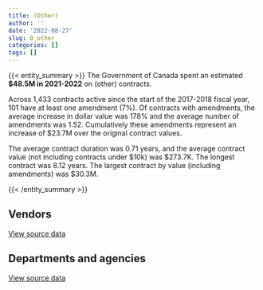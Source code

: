 ```yaml
---
title: (Other)
author: ''
date: '2022-08-27'
slug: 0_other
categories: []
tags: []
---
```


<script src="/rmarkdown-libs/htmlwidgets/htmlwidgets.js"></script>
<link href="/rmarkdown-libs/datatables-css/datatables-crosstalk.css" rel="stylesheet" />
<script src="/rmarkdown-libs/datatables-binding/datatables.js"></script>
<script src="/rmarkdown-libs/jquery/jquery-3.6.0.min.js"></script>
<link href="/rmarkdown-libs/dt-core-bootstrap/css/dataTables.bootstrap.min.css" rel="stylesheet" />
<link href="/rmarkdown-libs/dt-core-bootstrap/css/dataTables.bootstrap.extra.css" rel="stylesheet" />
<script src="/rmarkdown-libs/dt-core-bootstrap/js/jquery.dataTables.min.js"></script>
<script src="/rmarkdown-libs/dt-core-bootstrap/js/dataTables.bootstrap.min.js"></script>
<link href="/rmarkdown-libs/crosstalk/css/crosstalk.min.css" rel="stylesheet" />
<script src="/rmarkdown-libs/crosstalk/js/crosstalk.min.js"></script>
<script src="/rmarkdown-libs/htmlwidgets/htmlwidgets.js"></script>
<link href="/rmarkdown-libs/datatables-css/datatables-crosstalk.css" rel="stylesheet" />
<script src="/rmarkdown-libs/datatables-binding/datatables.js"></script>
<script src="/rmarkdown-libs/jquery/jquery-3.6.0.min.js"></script>
<link href="/rmarkdown-libs/dt-core-bootstrap/css/dataTables.bootstrap.min.css" rel="stylesheet" />
<link href="/rmarkdown-libs/dt-core-bootstrap/css/dataTables.bootstrap.extra.css" rel="stylesheet" />
<script src="/rmarkdown-libs/dt-core-bootstrap/js/jquery.dataTables.min.js"></script>
<script src="/rmarkdown-libs/dt-core-bootstrap/js/dataTables.bootstrap.min.js"></script>
<link href="/rmarkdown-libs/crosstalk/css/crosstalk.min.css" rel="stylesheet" />
<script src="/rmarkdown-libs/crosstalk/js/crosstalk.min.js"></script>

{{< entity_summary >}}
The Government of Canada spent an estimated **\$48.5M in 2021-2022** on (other) contracts.

Across 1,433 contracts active since the start of the 2017-2018 fiscal year, 101 have at least one amendment (7%). Of contracts with amendments, the average increase in dollar value was 178% and the average number of amendments was 1.52. Cumulatively these amendments represent an increase of \$23.7M over the original contract values.

The average contract duration was 0.71 years, and the average contract value (not including contracts under \$10k) was \$273.7K. The longest contract was 8.12 years. The largest contract by value (including amendments) was \$30.3M.

{{< /entity_summary >}}

## Vendors

<div id="htmlwidget-1" style="width:100%;height:auto;" class="datatables html-widget"></div>
<script type="application/json" data-for="htmlwidget-1">{"x":{"style":"bootstrap","filter":"none","vertical":false,"data":[["<a href=\"/vendors/73719_newfoundland_labrador/\">73719 NEWFOUNDLAND LABRADOR<\/a>","<a href=\"/vendors/9168516_canada/\">9168516 CANADA<\/a>","<a href=\"/vendors/aeg_fuels/\">AEG FUELS<\/a>","<a href=\"/vendors/alinea_international/\">ALINEA INTERNATIONAL<\/a>","<a href=\"/vendors/amex_bank_of_canada/\">AMEX BANK OF CANADA<\/a>","<a href=\"/vendors/ansys_canada/\">ANSYS CANADA<\/a>","<a href=\"/vendors/aon_reed_stenhouse/\">AON REED STENHOUSE<\/a>","<a href=\"/vendors/cache_computer_consulting/\">CACHE COMPUTER CONSULTING<\/a>","<a href=\"/vendors/campbell_scientific_canada/\">CAMPBELL SCIENTIFIC CANADA<\/a>","<a href=\"/vendors/canadian_bureau_for_international_education/\">CANADIAN BUREAU FOR INTERNATIONAL EDUCATION<\/a>","<a href=\"/vendors/cansel_survey_equipment/\">CANSEL SURVEY EQUIPMENT<\/a>","<a href=\"/vendors/consortium_transtec_et_service/\">CONSORTIUM TRANSTEC ET SERVICE<\/a>","<a href=\"/vendors/cowatersogema/\">COWATERSOGEMA<\/a>","<a href=\"/vendors/dalhousie_university/\">DALHOUSIE UNIVERSITY<\/a>","<a href=\"/vendors/dnr_consulting_group/\">DNR CONSULTING GROUP<\/a>","<a href=\"/vendors/dst_consulting_engineers/\">DST CONSULTING ENGINEERS<\/a>","<a href=\"/vendors/eclipsys_solutions/\">ECLIPSYS SOLUTIONS<\/a>","<a href=\"/vendors/esbe_scientific_industries/\">ESBE SCIENTIFIC INDUSTRIES<\/a>","<a href=\"/vendors/facca/\">FACCA<\/a>","<a href=\"/vendors/ference_company_consulting/\">FERENCE COMPANY CONSULTING<\/a>","<a href=\"/vendors/floyd_s_construction/\">FLOYD S CONSTRUCTION<\/a>","<a href=\"/vendors/forrester_research/\">FORRESTER RESEARCH<\/a>","<a href=\"/vendors/fugro_geosurveys/\">FUGRO GEOSURVEYS<\/a>","<a href=\"/vendors/global_knowledge/\">GLOBAL KNOWLEDGE<\/a>","<a href=\"/vendors/hewlett_packard/\">HEWLETT PACKARD<\/a>","<a href=\"/vendors/hoskin_scientific/\">HOSKIN SCIENTIFIC<\/a>","<a href=\"/vendors/insa/\">INSA<\/a>","<a href=\"/vendors/institut_national_d_optique/\">INSTITUT NATIONAL D OPTIQUE<\/a>","<a href=\"/vendors/j_l_richards_associates/\">J L RICHARDS ASSOCIATES<\/a>","<a href=\"/vendors/jim_pattison_industries/\">JIM PATTISON INDUSTRIES<\/a>","<a href=\"/vendors/macdonald_dettwiler_and_associates/\">MACDONALD DETTWILER AND ASSOCIATES<\/a>","<a href=\"/vendors/nav_canada/\">NAV CANADA<\/a>","<a href=\"/vendors/northern_construction/\">NORTHERN CONSTRUCTION<\/a>","<a href=\"/vendors/omnitech_electronics/\">OMNITECH ELECTRONICS<\/a>","<a href=\"/vendors/phaselock_systems_international/\">PHASELOCK SYSTEMS INTERNATIONAL<\/a>","<a href=\"/vendors/radiation_solutions/\">RADIATION SOLUTIONS<\/a>","<a href=\"/vendors/rapiscan_systems/\">RAPISCAN SYSTEMS<\/a>","<a href=\"/vendors/subaru_canada/\">SUBARU CANADA<\/a>","<a href=\"/vendors/symcor/\">SYMCOR<\/a>","<a href=\"/vendors/testforce_systems/\">TESTFORCE SYSTEMS<\/a>","<a href=\"/vendors/the_mathworks/\">THE MATHWORKS<\/a>","<a href=\"/vendors/university_of_british_columbia/\">UNIVERSITY OF BRITISH COLUMBIA<\/a>","<a href=\"/vendors/university_of_calgary/\">UNIVERSITY OF CALGARY<\/a>","<a href=\"/vendors/university_of_new_brunswick/\">UNIVERSITY OF NEW BRUNSWICK<\/a>","<a href=\"/vendors/university_of_ottawa/\">UNIVERSITY OF OTTAWA<\/a>","<a href=\"/vendors/university_of_saskatchewan/\">UNIVERSITY OF SASKATCHEWAN<\/a>","<a href=\"/vendors/university_of_waterloo/\">UNIVERSITY OF WATERLOO<\/a>","<a href=\"/vendors/vaisala_canada/\">VAISALA CANADA<\/a>","<a href=\"/vendors/waters/\">WATERS<\/a>","<a href=\"/vendors/world_fuel_services/\">WORLD FUEL SERVICES<\/a>","<a href=\"/vendors/world_university_consortium/\">WORLD UNIVERSITY CONSORTIUM<\/a>","<a href=\"/vendors/world_university_service_of_canada/\">WORLD UNIVERSITY SERVICE OF CANADA<\/a>"],[295619.42,null,null,null,3097732.88,6856.44,null,14616.55,null,null,null,2635494.68,6157371.09,null,272887.53,null,132162.37,null,null,null,1862.03,374052,null,null,12172.1,10141.52,null,null,null,null,null,147804.21,null,null,null,41948.99,1259870.28,null,null,null,null,131250,667145.97,null,98760.64,361147.76,null,null,29715.52,null,2859178.36,1498258.21],[null,null,null,49169.72,3106219.82,27594.67,254493.32,null,null,null,64268.44,2642715.21,6676448.23,null,null,9169.08,null,null,160460,46486.92,null,null,1272976.99,null,null,19119.9,null,null,24973,null,22648.85,166450.28,34155,null,11881.95,null,1263321.98,null,null,41018.44,null,120750,413148.61,null,188140.96,362137.2,28418.25,39382.93,null,61589.4,2867011.72,1502363.02],[null,null,null,67217.04,3097732.88,null,132287.36,null,10912.8,1441262.41,null,2635494.68,6658206.57,null,null,52292.39,null,19776.3,null,317818.76,null,null,null,27572,null,null,173448.06,null,36131.75,null,13916.1,165995.5,null,811148.63,null,24995.6,1259870.28,27429.15,4646011.25,null,2932.54,40303.2,null,null,null,null,null,102400.14,null,null,2859178.36,1498258.21],[null,27511.45,112783.42,2855110.56,3097732.88,null,19163.29,null,null,2768740.94,null,2635494.68,6658206.57,31570,null,52292.39,null,18249.39,null,1467.63,null,null,null,null,null,46491.64,39712.01,61362.42,49155,143371.69,9708.9,null,null,null,null,null,1259870.28,null,5047006.26,null,15209.42,39913.28,11300,7158.5,null,null,null,102400.14,null,null,2859178.36,1498258.21]],"container":"<table class=\"table table-striped table-hover row-border order-column display\">\n  <thead>\n    <tr>\n      <th>Vendor<\/th>\n      <th>2018-2019<\/th>\n      <th>2019-2020<\/th>\n      <th>2020-2021<\/th>\n      <th>2021-2022<\/th>\n    <\/tr>\n  <\/thead>\n<\/table>","options":{"order":[[4,"desc"]],"pageLength":10,"autoWidth":true,"columnDefs":[{"targets":1,"render":"function(data, type, row, meta) {\n    return type !== 'display' ? data : DTWidget.formatCurrency(data, \"$\", 2, 3, \",\", \".\", true, null);\n  }"},{"targets":2,"render":"function(data, type, row, meta) {\n    return type !== 'display' ? data : DTWidget.formatCurrency(data, \"$\", 2, 3, \",\", \".\", true, null);\n  }"},{"targets":3,"render":"function(data, type, row, meta) {\n    return type !== 'display' ? data : DTWidget.formatCurrency(data, \"$\", 2, 3, \",\", \".\", true, null);\n  }"},{"targets":4,"render":"function(data, type, row, meta) {\n    return type !== 'display' ? data : DTWidget.formatCurrency(data, \"$\", 2, 3, \",\", \".\", true, null);\n  }"},{"width":"16%","targets":[1,2,3,4]},{"className":"dt-right","targets":[1,2,3,4]}],"orderClasses":false}},"evals":["options.columnDefs.0.render","options.columnDefs.1.render","options.columnDefs.2.render","options.columnDefs.3.render"],"jsHooks":[]}</script>
<p class="text-right">
<a href="https://github.com/GoC-Spending/contracts-data/tree/main/data/out/categories/0_other/summary_by_fiscal_year_by_vendor.csv" class="source-data-link btn btn-link">View source data</a>
</p>

## Departments and agencies

<div id="htmlwidget-2" style="width:100%;height:auto;" class="datatables html-widget"></div>
<script type="application/json" data-for="htmlwidget-2">{"x":{"style":"bootstrap","filter":"none","vertical":false,"data":[["<a href=\"/departments/aafc-aac/\">Agriculture and Agri-Food Canada<\/a>","<a href=\"/departments/aandc-aadnc/\">Crown-Indigenous Relations and Northern Affairs Canada<\/a>","<a href=\"/departments/cannor/\">Canadian Northern Economic Development Agency<\/a>","<a href=\"/departments/cbsa-asfc/\">Canada Border Services Agency<\/a>","<a href=\"/departments/cer-rec/\">Canada Energy Regulator<\/a>","<a href=\"/departments/cfia-acia/\">Canadian Food Inspection Agency<\/a>","<a href=\"/departments/cnsc-ccsn/\">Canadian Nuclear Safety Commission<\/a>","<a href=\"/departments/csa-asc/\">Canadian Space Agency<\/a>","<a href=\"/departments/dfatd-maecd/\">Global Affairs Canada<\/a>","<a href=\"/departments/dfo-mpo/\">Fisheries and Oceans Canada<\/a>","<a href=\"/departments/dnd-mdn/\">National Defence<\/a>","<a href=\"/departments/ec/\">Environment and Climate Change Canada<\/a>","<a href=\"/departments/esdc-edsc/\">Employment and Social Development Canada<\/a>","<a href=\"/departments/hc-sc/\">Health Canada<\/a>","<a href=\"/departments/isc-sac/\">Indigenous Services Canada<\/a>","<a href=\"/departments/jus/\">Department of Justice Canada<\/a>","<a href=\"/departments/nrcan-rncan/\">Natural Resources Canada<\/a>","<a href=\"/departments/oag-bvg/\">Office of the Auditor General of Canada<\/a>","<a href=\"/departments/pc/\">Parks Canada<\/a>","<a href=\"/departments/phac-aspc/\">Public Health Agency of Canada<\/a>","<a href=\"/departments/ppsc-sppc/\">Public Prosecution Service of Canada<\/a>","<a href=\"/departments/pwgsc-tpsgc/\">Public Services and Procurement Canada<\/a>","<a href=\"/departments/rcmp-grc/\">Royal Canadian Mounted Police<\/a>","<a href=\"/departments/ssc-spc/\">Shared Services Canada<\/a>","<a href=\"/departments/tbs-sct/\">Treasury Board of Canada Secretariat<\/a>","<a href=\"/departments/tc/\">Transport Canada<\/a>"],[80270.87,null,null,1259870.28,694539.87,624897,98760.64,1268234.86,22592908.49,505380.36,4183026.06,24433.58,null,152291.66,10163.9,null,6985297.32,null,209875.47,319158.81,null,5812153.59,586377.87,405049.89,null,null],[207576.27,null,null,1263321.98,391148.6,null,168124.12,1264999.97,22529062.92,5991820.02,2688297.97,161474.62,271538.54,132409.57,12156.82,34422.38,4907661.26,18645,315644.47,262970.36,null,4766930.52,432417.5,null,null,null],[11399.11,null,null,1259870.28,11534.5,10447.5,null,985521.89,28599742.36,4912566.48,605354.82,null,73180.39,136527.47,72267.08,null,4858885.57,null,60886.01,128954.81,84326.25,9138489.01,null,173448.06,null,83243.72],[120921.01,47696.06,39874.88,1532611.46,80726.31,null,279255.63,853623.15,28500756.84,186714,254198.47,null,null,340821.33,111300,null,5199821.77,null,327940.17,34030.9,236573.88,10041648.8,null,64705.28,24998.99,179833.58]],"container":"<table class=\"table table-striped table-hover row-border order-column display\">\n  <thead>\n    <tr>\n      <th>Department<\/th>\n      <th>2018-2019<\/th>\n      <th>2019-2020<\/th>\n      <th>2020-2021<\/th>\n      <th>2021-2022<\/th>\n    <\/tr>\n  <\/thead>\n<\/table>","options":{"order":[[4,"desc"]],"pageLength":10,"autoWidth":true,"columnDefs":[{"targets":1,"render":"function(data, type, row, meta) {\n    return type !== 'display' ? data : DTWidget.formatCurrency(data, \"$\", 2, 3, \",\", \".\", true, null);\n  }"},{"targets":2,"render":"function(data, type, row, meta) {\n    return type !== 'display' ? data : DTWidget.formatCurrency(data, \"$\", 2, 3, \",\", \".\", true, null);\n  }"},{"targets":3,"render":"function(data, type, row, meta) {\n    return type !== 'display' ? data : DTWidget.formatCurrency(data, \"$\", 2, 3, \",\", \".\", true, null);\n  }"},{"targets":4,"render":"function(data, type, row, meta) {\n    return type !== 'display' ? data : DTWidget.formatCurrency(data, \"$\", 2, 3, \",\", \".\", true, null);\n  }"},{"width":"16%","targets":[1,2,3,4]},{"className":"dt-right","targets":[1,2,3,4]}],"orderClasses":false}},"evals":["options.columnDefs.0.render","options.columnDefs.1.render","options.columnDefs.2.render","options.columnDefs.3.render"],"jsHooks":[]}</script>
<p class="text-right">
<a href="https://github.com/GoC-Spending/contracts-data/tree/main/data/out/categories/0_other/summary_by_fiscal_year_by_department.csv" class="source-data-link btn btn-link">View source data</a>
</p>
